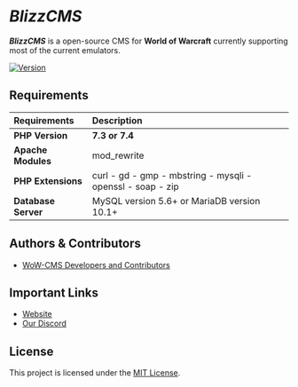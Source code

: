 # _BlizzCMS_

**_BlizzCMS_** is a open-source CMS for **World of Warcraft** currently supporting most of the current emulators.

[![Version](https://img.shields.io/github/v/release/WoW-CMS/BlizzCMS?color=green&style=for-the-badge&logo=github)](https://github.com/WoW-CMS/BlizzCMS/releases)

## Requirements

| Requirements | Description |
| :----------- | :---------- |
| **PHP Version** | **7.3 or 7.4** |
| **Apache Modules** | mod_rewrite |
| **PHP Extensions** | curl - gd - gmp - mbstring - mysqli - openssl - soap - zip |
| **Database Server** | MySQL version 5.6+ or MariaDB version 10.1+ |

## Authors & Contributors

* [WoW-CMS Developers and Contributors](https://github.com/WoW-CMS/BlizzCMS/graphs/contributors)

## Important Links

* [Website](https://wow-cms.com)
* [Our Discord](https://discord.wow-cms.com)

## License

This project is licensed under the [MIT License](../LICENSE).
